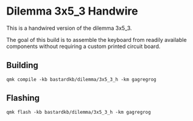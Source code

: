 # Dilemma 3x5_3 Handwire

This is a handwired version of the dilemma 3x5_3.

The goal of this build is to assemble the keyboard from readily available components without requiring a custom printed circuit board.

## Building

`qmk compile -kb bastardkb/dilemma/3x5_3_h -km gagregrog`

## Flashing

`qmk flash -kb bastardkb/dilemma/3x5_3_h -km gagregrog`

